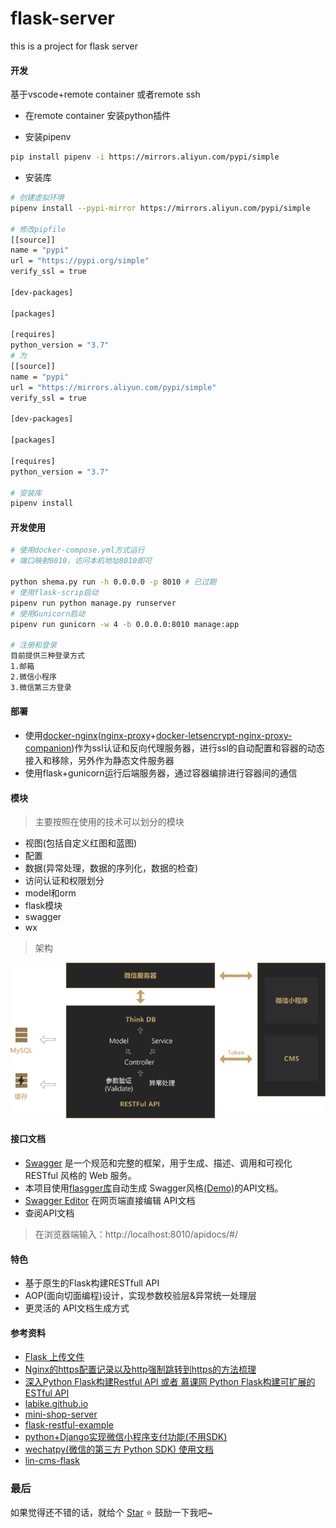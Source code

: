 # flask-server
this is a project for flask server

#### 开发
基于vscode+remote container 或者remote ssh

* 在remote container 安装python插件

* 安装pipenv
```bash
pip install pipenv -i https://mirrors.aliyun.com/pypi/simple
```
* 安装库
```bash
# 创建虚拟环境
pipenv install --pypi-mirror https://mirrors.aliyun.com/pypi/simple

# 修改pipfile
[[source]]
name = "pypi"
url = "https://pypi.org/simple"
verify_ssl = true

[dev-packages]

[packages]

[requires]
python_version = "3.7"
# 为
[[source]]
name = "pypi"
url = "https://mirrors.aliyun.com/pypi/simple"
verify_ssl = true

[dev-packages]

[packages]

[requires]
python_version = "3.7"

# 安装库
pipenv install
```
#### 开发使用
```bash
# 使用docker-compose.yml方式运行
# 端口映射8010，访问本机地址8010即可

python shema.py run -h 0.0.0.0 -p 8010 # 已过期
# 使用flask-scrip启动
pipenv run python manage.py runserver
# 使用Gunicorn启动
pipenv run gunicorn -w 4 -b 0.0.0.0:8010 manage:app

# 注册和登录
目前提供三种登录方式
1.邮箱
2.微信小程序
3.微信第三方登录
```
#### 部署
* 使用[docker-nginx](https://github.com/linrong/docker-nginx)([nginx-proxy](https://github.com/jwilder/nginx-proxy)+[docker-letsencrypt-nginx-proxy-companion](https://github.com/JrCs/docker-letsencrypt-nginx-proxy-companion))作为ssl认证和反向代理服务器，进行ssl的自动配置和容器的动态接入和移除，另外作为静态文件服务器
* 使用flask+gunicorn运行后端服务器，通过容器编排进行容器间的通信
#### 模块
> 主要按照在使用的技术可以划分的模块
* 视图(包括自定义红图和蓝图)
* 配置
* 数据(异常处理，数据的序列化，数据的检查)
* 访问认证和权限划分
* model和orm
* flask模块
* swagger
* wx

> 架构

![项目架构](./media/project.png)

#### 接口文档
* [Swagger](https://swagger.io/) 是一个规范和完整的框架，用于生成、描述、调用和可视化 RESTful 风格的 Web 服务。
* 本项目使用[flasgger库](https://github.com/rochacbruno/flasgger)自动生成 Swagger风格[(Demo)](https://editor.swagger.io/?_ga=2.211085136.492521077.1539840591-1920768432.1536803925)的API文档。
* [Swagger Editor](http://editor.swagger.io/) 在网页端直接编辑 API文档
* 查阅API文档
> 在浏览器端输入：http://localhost:8010/apidocs/#/

#### 特色
* 基于原生的Flask构建RESTfull API
* AOP(面向切面编程)设计，实现参数校验层&异常统一处理层
* 更灵活的 API文档生成方式

#### 参考资料
* [Flask 上传文件](https://dormousehole.readthedocs.io/en/latest/patterns/fileuploads.html)
* [Nginx的https配置记录以及http强制跳转到https的方法梳理](https://www.cnblogs.com/kevingrace/p/6187072.html)
* [深入Python Flask构建Restful API 或者 慕课网 Python Flask构建可扩展的 ESTful API](https://www.os4team.cn/)
* [labike.github.io](https://github.com/labike/labike.github.io/issues/45)
* [mini-shop-server](https://github.com/Allen7D/mini-shop-server)
* [flask-restful-example](https://github.com/qzq1111/flask-restful-example)
* [python+Django实现微信小程序支付功能(不用SDK)](https://blog.csdn.net/qq_34493908/article/details/81190057)
* [wechatpy(微信的第三方 Python SDK) 使用文档](http://docs.wechatpy.org/zh_CN/master/index.html)
* [lin-cms-flask](https://github.com/TaleLin/lin-cms-flask)

### 最后

如果觉得还不错的话，就给个 [Star](https://github.com/linrong/flask-server) ⭐️ 鼓励一下我吧~